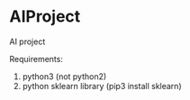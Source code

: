 # AIProject
AI project



Requirements:
1) python3 (not python2)
2) python sklearn library (pip3 install sklearn)
